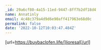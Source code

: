 ```yaml
---
_id: 29a6cf80-4a15-11ed-9447-8ff7b2df18d4
name: Annatinly
email: 4c48c379a4d9d6e90aff417963e68d0c
permalink: false
date: '2022-10-12T10:03:47.484Z'
---
```

[url=https://buybaclofen.life/]lioresal[/url]
